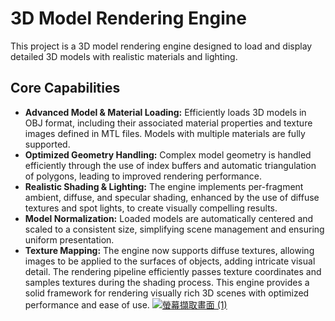 # 3D Model Rendering Engine

This project is a 3D model rendering engine designed to load and display detailed 3D models with realistic materials and lighting.

## Core Capabilities

* **Advanced Model & Material Loading:** Efficiently loads 3D models in OBJ format, including their associated material properties and texture images defined in MTL files. Models with multiple materials are fully supported.
* **Optimized Geometry Handling:** Complex model geometry is handled efficiently through the use of index buffers and automatic triangulation of polygons, leading to improved rendering performance.
* **Realistic Shading & Lighting:** The engine implements per-fragment ambient, diffuse, and specular shading, enhanced by the use of diffuse textures and spot lights, to create visually compelling results.
* **Model Normalization:** Loaded models are automatically centered and scaled to a consistent size, simplifying scene management and ensuring uniform presentation.
* **Texture Mapping:** The engine now supports diffuse textures, allowing images to be applied to the surfaces of objects, adding intricate visual detail. The rendering pipeline efficiently passes texture coordinates and samples textures during the shading process.
This engine provides a solid framework for rendering visually rich 3D scenes with optimized performance and ease of use.
[![螢幕擷取畫面 (1)](https://github.com/user-attachments/assets/b522d469-a884-40fd-8835-f81492752316)](https://1drv.ms/f/c/8828bcd22ba4f3ea/En_Onf6GVThLiPqNaN9wtY8Bm_O5QgtroVwOWgAcicLJ8g?e=N6g0Od)
